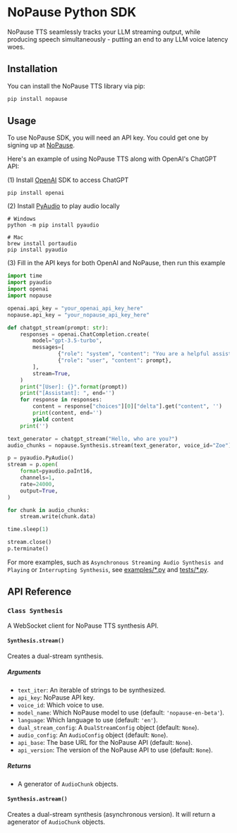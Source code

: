 # NoPause Python SDK

NoPause TTS seamlessly tracks your LLM streaming output, while producing speech simultaneously -  putting an end to any LLM voice latency woes.

## Installation

You can install the NoPause TTS library via pip:

```bash
pip install nopause
```

## Usage

To use NoPause SDK, you will need an API key. You could get one by signing up at [NoPause](https://nopause.io/).

Here's an example of using NoPause TTS along with OpenAI's ChatGPT API:

(1) Install [OpenAI](https://github.com/openai/openai-python) SDK to access ChatGPT
```
pip install openai
```
(2) Install [PyAudio](https://pypi.org/project/PyAudio/) to play audio locally
```
# Windows
python -m pip install pyaudio

# Mac
brew install portaudio
pip install pyaudio
```

(3) Fill in the API keys for both OpenAI and NoPause, then run this example

```python
import time
import pyaudio
import openai
import nopause

openai.api_key = "your_openai_api_key_here"
nopause.api_key = "your_nopause_api_key_here"

def chatgpt_stream(prompt: str):
    responses = openai.ChatCompletion.create(
        model="gpt-3.5-turbo",
        messages=[
                {"role": "system", "content": "You are a helpful assistant from NoPause IO."},
                {"role": "user", "content": prompt},
        ],
        stream=True,
    )
    print("[User]: {}".format(prompt))
    print("[Assistant]: ", end='')
    for response in responses:
        content = response["choices"][0]["delta"].get("content", '')
        print(content, end='')
        yield content
    print('')

text_generator = chatgpt_stream("Hello, who are you?")
audio_chunks = nopause.Synthesis.stream(text_generator, voice_id="Zoe")

p = pyaudio.PyAudio()
stream = p.open(
    format=pyaudio.paInt16,
    channels=1,
    rate=24000,
    output=True,
)

for chunk in audio_chunks:
    stream.write(chunk.data)

time.sleep(1)

stream.close()
p.terminate()
```

For more examples, such as ```Asynchronous Streaming Audio Synthesis and Playing``` or ```Interrupting Synthesis```, see [examples/*.py](examples/) and [tests/*.py](tests/).

## API Reference

### `Class Synthesis`

A WebSocket client for NoPause TTS synthesis API.

#### `Synthesis.stream()`

Creates a dual-stream synthesis.

##### Arguments

- `text_iter`: An iterable of strings to be synthesized.
- `api_key`: NoPause API key.
- `voice_id`: Which voice to use.
- `model_name`: Which NoPause model to use (default: `'nopause-en-beta'`).
- `language`: Which language to use (default: `'en'`).
- `dual_stream_config`: A `DualStreamConfig` object (default: `None`).
- `audio_config`: An `AudioConfig` object (default: `None`).
- `api_base`: The base URL for the NoPause API (default: `None`).
- `api_version`: The version of the NoPause API to use (default: `None`).

##### Returns

- A generator of `AudioChunk` objects.

#### `Synthesis.astream()`

Creates a dual-stream synthesis (asynchronous version). It will return a agenerator of `AudioChunk` objects.
